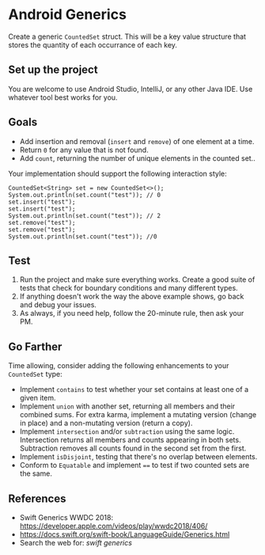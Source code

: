 # Android Generics

Create a generic `CountedSet` struct. This will be a key value structure that stores the quantity of each occurrance of each key.

## Set up the project

You are welcome to use Android Studio, IntelliJ, or any other Java IDE. Use whatever tool best works for you.

## Goals

- Add insertion and removal (`insert` and `remove`) of one element at a time.
- Return `0` for any value that is not found.
- Add `count`, returning the number of unique elements in the counted set..

Your implementation should support the following interaction style:

```
CountedSet<String> set = new CountedSet<>();
System.out.println(set.count("test")); // 0
set.insert("test");
set.insert("test");
System.out.println(set.count("test")); // 2
set.remove("test");
set.remove("test");
System.out.println(set.count("test")); //0
```

## Test

1. Run the project and make sure everything works. Create a good suite of tests that check for boundary conditions and many different types.
2. If anything doesn't work the way the above example shows, go back and debug your issues.
3. As always, if you need help, follow the 20-minute rule, then ask your PM.

## Go Farther

Time allowing, consider adding the following enhancements to your `CountedSet` type:

- Implement `contains` to test whether your set contains at least one of a given item.
- Implement `union` with another set, returning all members and their combined sums. For extra karma, implement a mutating version (change in place) and a non-mutating version (return a copy).
- Implement `intersection` and/or `subtraction` using the same logic. Intersection returns all members and counts appearing in both sets. Subtraction removes all counts found in the second set from the first.
- Implement `isDisjoint`, testing that there's no overlap between elements.
- Conform to `Equatable` and implement `==` to test if two counted sets are the same.

## References

- Swift Generics WWDC 2018: https://developer.apple.com/videos/play/wwdc2018/406/
- https://docs.swift.org/swift-book/LanguageGuide/Generics.html
- Search the web for: *swift generics*
